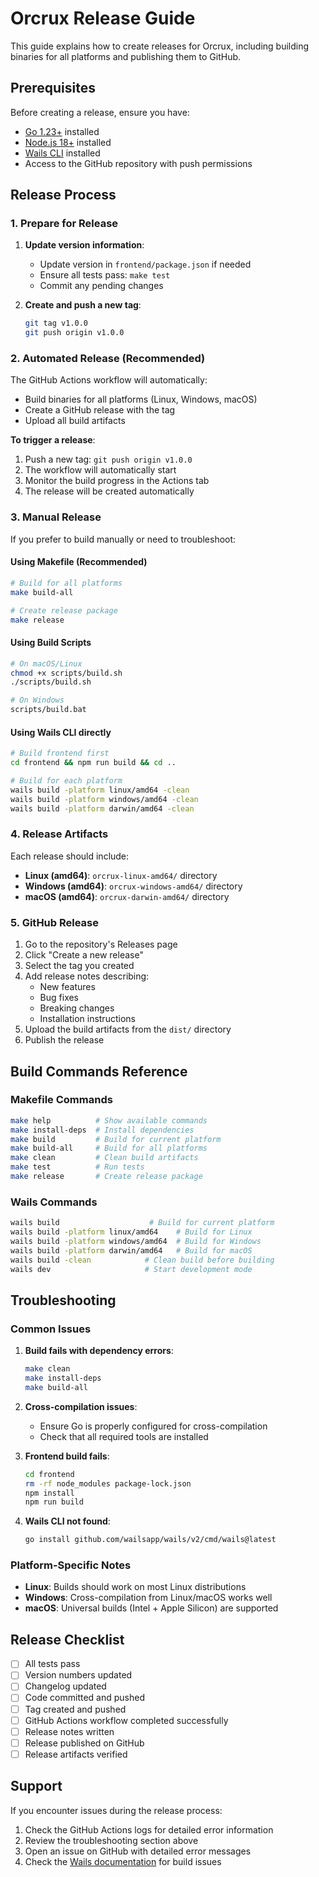 # Orcrux Release Guide

This guide explains how to create releases for Orcrux, including building binaries for all platforms and publishing them to GitHub.

## Prerequisites

Before creating a release, ensure you have:

- [Go 1.23+](https://golang.org/dl/) installed
- [Node.js 18+](https://nodejs.org/) installed
- [Wails CLI](https://wails.io/docs/gettingstarted/installation) installed
- Access to the GitHub repository with push permissions

## Release Process

### 1. Prepare for Release

1. **Update version information**:
   - Update version in `frontend/package.json` if needed
   - Ensure all tests pass: `make test`
   - Commit any pending changes

2. **Create and push a new tag**:
   ```bash
   git tag v1.0.0
   git push origin v1.0.0
   ```

### 2. Automated Release (Recommended)

The GitHub Actions workflow will automatically:
- Build binaries for all platforms (Linux, Windows, macOS)
- Create a GitHub release with the tag
- Upload all build artifacts

**To trigger a release**:
1. Push a new tag: `git push origin v1.0.0`
2. The workflow will automatically start
3. Monitor the build progress in the Actions tab
4. The release will be created automatically

### 3. Manual Release

If you prefer to build manually or need to troubleshoot:

#### Using Makefile (Recommended)
```bash
# Build for all platforms
make build-all

# Create release package
make release
```

#### Using Build Scripts
```bash
# On macOS/Linux
chmod +x scripts/build.sh
./scripts/build.sh

# On Windows
scripts/build.bat
```

#### Using Wails CLI directly
```bash
# Build frontend first
cd frontend && npm run build && cd ..

# Build for each platform
wails build -platform linux/amd64 -clean
wails build -platform windows/amd64 -clean
wails build -platform darwin/amd64 -clean
```

### 4. Release Artifacts

Each release should include:

- **Linux (amd64)**: `orcrux-linux-amd64/` directory
- **Windows (amd64)**: `orcrux-windows-amd64/` directory  
- **macOS (amd64)**: `orcrux-darwin-amd64/` directory

### 5. GitHub Release

1. Go to the repository's Releases page
2. Click "Create a new release"
3. Select the tag you created
4. Add release notes describing:
   - New features
   - Bug fixes
   - Breaking changes
   - Installation instructions
5. Upload the build artifacts from the `dist/` directory
6. Publish the release

## Build Commands Reference

### Makefile Commands
```bash
make help          # Show available commands
make install-deps  # Install dependencies
make build         # Build for current platform
make build-all     # Build for all platforms
make clean         # Clean build artifacts
make test          # Run tests
make release       # Create release package
```

### Wails Commands
```bash
wails build                    # Build for current platform
wails build -platform linux/amd64    # Build for Linux
wails build -platform windows/amd64  # Build for Windows
wails build -platform darwin/amd64   # Build for macOS
wails build -clean            # Clean build before building
wails dev                     # Start development mode
```

## Troubleshooting

### Common Issues

1. **Build fails with dependency errors**:
   ```bash
   make clean
   make install-deps
   make build-all
   ```

2. **Cross-compilation issues**:
   - Ensure Go is properly configured for cross-compilation
   - Check that all required tools are installed

3. **Frontend build fails**:
   ```bash
   cd frontend
   rm -rf node_modules package-lock.json
   npm install
   npm run build
   ```

4. **Wails CLI not found**:
   ```bash
   go install github.com/wailsapp/wails/v2/cmd/wails@latest
   ```

### Platform-Specific Notes

- **Linux**: Builds should work on most Linux distributions
- **Windows**: Cross-compilation from Linux/macOS works well
- **macOS**: Universal builds (Intel + Apple Silicon) are supported

## Release Checklist

- [ ] All tests pass
- [ ] Version numbers updated
- [ ] Changelog updated
- [ ] Code committed and pushed
- [ ] Tag created and pushed
- [ ] GitHub Actions workflow completed successfully
- [ ] Release notes written
- [ ] Release published on GitHub
- [ ] Release artifacts verified

## Support

If you encounter issues during the release process:

1. Check the GitHub Actions logs for detailed error information
2. Review the troubleshooting section above
3. Open an issue on GitHub with detailed error messages
4. Check the [Wails documentation](https://wails.io/docs/) for build issues
